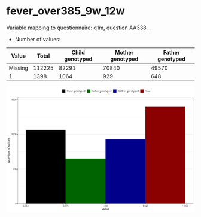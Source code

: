 # fever_over385_9w_12w
Variable mapping to questionnaire: q1m, question AA338.
.
- Number of values:

| Value | Total | Child genotyped | Mother genotyped | Father genotyped |
| ----- | ----- | --------------- | ---------------- | ---------------- |
| Missing | 112225 | 82291 | 70840 | 49570 |
| 1 | 1398 | 1064 | 929 |648 |



![](fever_over385_9w_12w_n.png)



